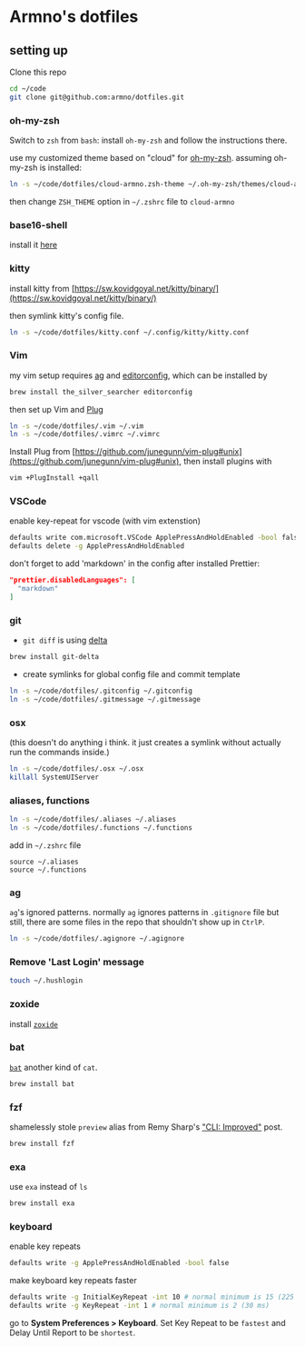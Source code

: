 # Armno's dotfiles

## setting up

Clone this repo

```sh
cd ~/code
git clone git@github.com:armno/dotfiles.git
```

### oh-my-zsh

Switch to `zsh` from `bash`: install `oh-my-zsh` and follow the instructions there.

use my customized theme based on "cloud" for [oh-my-zsh](http://ohmyz.sh/). assuming oh-my-zsh is installed:

```sh
ln -s ~/code/dotfiles/cloud-armno.zsh-theme ~/.oh-my-zsh/themes/cloud-armno.zsh-theme
```

then change `ZSH_THEME` option in `~/.zshrc` file to `cloud-armno`

### base16-shell

install it [here](https://github.com/chriskempson/base16-shell)

### kitty

install kitty from [https://sw.kovidgoyal.net/kitty/binary/](https://sw.kovidgoyal.net/kitty/binary/)

then symlink kitty's config file.

```sh
ln -s ~/code/dotfiles/kitty.conf ~/.config/kitty/kitty.conf
```

### Vim

my vim setup requires [ag](https://github.com/ggreer/the_silver_searcher)
and [editorconfig](http://editorconfig.org), which can be installed by

```sh
brew install the_silver_searcher editorconfig
```

then set up Vim and [Plug](https://github.com/junegunn/vim-plug)

```sh
ln -s ~/code/dotfiles/.vim ~/.vim
ln -s ~/code/dotfiles/.vimrc ~/.vimrc
```

Install Plug from [https://github.com/junegunn/vim-plug#unix](https://github.com/junegunn/vim-plug#unix),
then install plugins with

```sh
vim +PlugInstall +qall
```

### VSCode

enable key-repeat for vscode (with vim extenstion)

```sh
defaults write com.microsoft.VSCode ApplePressAndHoldEnabled -bool false
defaults delete -g ApplePressAndHoldEnabled
```

don't forget to add 'markdown' in the config after installed Prettier:
```json
"prettier.disabledLanguages": [
  "markdown"
]
```

### git

- `git diff` is using [delta](https://dandavison.github.io/delta/)

```sh
brew install git-delta
```

- create symlinks for global config file and commit template

```sh
ln -s ~/code/dotfiles/.gitconfig ~/.gitconfig
ln -s ~/code/dotfiles/.gitmessage ~/.gitmessage
```

### osx

(this doesn't do anything i think. it just creates a symlink without actually run the commands inside.)

```sh
ln -s ~/code/dotfiles/.osx ~/.osx
killall SystemUIServer
```

### aliases, functions

```sh
ln -s ~/code/dotfiles/.aliases ~/.aliases
ln -s ~/code/dotfiles/.functions ~/.functions
```

add in `~/.zshrc` file

```
source ~/.aliases
source ~/.functions
```

### ag

`ag`'s ignored patterns. normally `ag` ignores patterns in `.gitignore` file but still, there are some files in the repo that shouldn't show up in `CtrlP`.

```sh
ln -s ~/code/dotfiles/.agignore ~/.agignore
```

### Remove 'Last Login' message

```sh
touch ~/.hushlogin
```

### zoxide

install [`zoxide`](https://github.com/ajeetdsouza/zoxide)

### bat

[`bat`](https://github.com/sharkdp/bat) another kind of `cat`.

```sh
brew install bat
```

### fzf

shamelessly stole `preview` alias from Remy Sharp's ["CLI: Improved"](https://remysharp.com/2018/08/23/cli-improved) post.

```sh
brew install fzf
```

### exa

use `exa` instead of `ls`

```sh
brew install exa
```

### keyboard

enable key repeats

```sh
defaults write -g ApplePressAndHoldEnabled -bool false
```

make keyboard key repeats faster

```sh
defaults write -g InitialKeyRepeat -int 10 # normal minimum is 15 (225 ms)
defaults write -g KeyRepeat -int 1 # normal minimum is 2 (30 ms)
```

go to **System Preferences > Keyboard**. Set Key Repeat to be `fastest` and Delay Until Report to be `shortest`.

